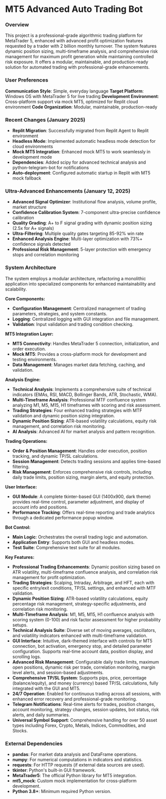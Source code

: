 # MT5 Advanced Auto Trading Bot

### Overview
This project is a professional-grade algorithmic trading platform for MetaTrader 5, enhanced with advanced profit optimization features requested by a trader with 2 billion monthly turnover. The system features dynamic position sizing, multi-timeframe analysis, and comprehensive risk management for maximum profit generation while maintaining controlled risk exposure. It offers a modular, maintainable, and production-ready solution for automated trading with professional-grade enhancements.

### User Preferences
**Communication Style**: Simple, everyday language
**Target Platform**: Windows OS with MetaTrader 5 for live trading
**Development Environment**: Cross-platform support via mock MT5, optimized for Replit cloud environment
**Code Organization**: Modular, maintainable, production-ready

### Recent Changes (January 2025)
- **Replit Migration**: Successfully migrated from Replit Agent to Replit environment
- **Headless Mode**: Implemented automatic headless mode detection for cloud environments
- **Mock MT5 Integration**: Enhanced mock MT5 to work seamlessly in development mode
- **Dependencies**: Added scipy for advanced technical analysis and python-telegram-bot for notifications
- **Auto-deployment**: Configured automatic startup in Replit with MT5 mock fallback

### Ultra-Advanced Enhancements (January 12, 2025)
- **Advanced Signal Optimizer**: Institutional flow analysis, volume profile, market structure
- **Confidence Calibration System**: 7-component ultra-precise confidence calibration
- **Quality Grading**: A+ to F signal grading with dynamic position sizing (2.5x for A+ signals)
- **Ultra-Filtering**: Multiple quality gates targeting 85-92% win rate
- **Enhanced Analysis Engine**: Multi-layer optimization with 73%+ confidence signals detected
- **Professional Risk Management**: 5-layer protection with emergency stops and correlation monitoring

### System Architecture
The system employs a modular architecture, refactoring a monolithic application into specialized components for enhanced maintainability and scalability.

**Core Components:**
-   **Configuration Management**: Centralized management of trading parameters, strategies, and system constants.
-   **Logging**: Centralized logging with GUI integration and file management.
-   **Validation**: Input validation and trading condition checking.

**MT5 Integration Layer:**
-   **MT5 Connectivity**: Handles MetaTrader 5 connection, initialization, and order execution.
-   **Mock MT5**: Provides a cross-platform mock for development and testing environments.
-   **Data Management**: Manages market data fetching, caching, and validation.

**Analysis Engine:**
-   **Technical Analysis**: Implements a comprehensive suite of technical indicators (EMAs, RSI, MACD, Bollinger Bands, ATR, Stochastic, WMA).
-   **Multi-Timeframe Analysis**: Professional MTF confluence system analyzing M1, M5, M15, H1 timeframes with scoring and risk assessment.
-   **Trading Strategies**: Four enhanced trading strategies with MTF validation and dynamic position sizing integration.
-   **Dynamic Position Sizing**: ATR-based volatility calculations, equity risk management, and correlation risk monitoring.
-   **AI Analysis**: Advanced AI for market analysis and pattern recognition.

**Trading Operations:**
-   **Order & Position Management**: Handles order execution, position tracking, and dynamic TP/SL calculations.
-   **Session Management**: Detects trading sessions and applies time-based filtering.
-   **Risk Management**: Enforces comprehensive risk controls, including daily trade limits, position sizing, margin alerts, and equity protection.

**User Interface:**
-   **GUI Module**: A complete tkinter-based GUI (1400x900, dark theme) provides real-time control, parameter adjustment, and display of account info and positions.
-   **Performance Tracking**: Offers real-time reporting and trade analytics through a dedicated performance popup window.

**Bot Control:**
-   **Main Logic**: Orchestrates the overall trading logic and automation.
-   **Application Entry**: Supports both GUI and headless modes.
-   **Test Suite**: Comprehensive test suite for all modules.

**Key Features:**
-   **Professional Trading Enhancements**: Dynamic position sizing based on ATR volatility, multi-timeframe confluence analysis, and correlation risk management for profit optimization.
-   **Trading Strategies**: Scalping, Intraday, Arbitrage, and HFT, each with specific entry/exit conditions, TP/SL settings, and enhanced with MTF validation.
-   **Dynamic Position Sizing**: ATR-based volatility calculations, equity percentage risk management, strategy-specific adjustments, and correlation risk monitoring.
-   **Multi-Timeframe Analysis**: M1, M5, M15, H1 confluence analysis with scoring system (0-100) and risk factor assessment for higher probability setups.
-   **Technical Analysis Suite**: Diverse set of moving averages, oscillators, and volatility indicators enhanced with multi-timeframe validation.
-   **GUI Interface**: Intuitive, dark-themed interface with controls for MT5 connection, bot activation, emergency stop, and detailed parameter configuration. Supports real-time account data, position display, and scrolling logs.
-   **Advanced Risk Management**: Configurable daily trade limits, maximum open positions, dynamic risk per trade, correlation monitoring, margin level alerts, and session-based adjustments.
-   **Comprehensive TP/SL System**: Supports pips, price, percentage (balance/equity), and money (currency) based TP/SL calculations, fully integrated with the GUI and MT5.
-   **24/7 Operation**: Enabled for continuous trading across all sessions, with enhanced error recovery and professional-grade monitoring.
-   **Telegram Notifications**: Real-time alerts for trades, position changes, account monitoring, strategy changes, session updates, bot status, risk alerts, and daily summaries.
-   **Universal Symbol Support**: Comprehensive handling for over 50 asset types including Forex, Crypto, Metals, Indices, Commodities, and Stocks.

### External Dependencies
-   **pandas**: For market data analysis and DataFrame operations.
-   **numpy**: For numerical computations in indicators and statistics.
-   **requests**: For HTTP requests (if external data sources are used).
-   **tkinter**: Python's built-in GUI framework.
-   **MetaTrader5**: The official Python library for MT5 integration.
-   **mt5_mock**: Custom mock implementation for cross-platform development.
-   **Python 3.8+**: Minimum required Python version.
```
